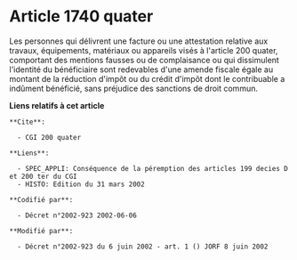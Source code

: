 # Article 1740 quater

Les personnes qui délivrent une facture ou une attestation relative aux travaux, équipements, matériaux ou appareils visés à
l'article 200 quater, comportant des mentions fausses ou de complaisance ou qui dissimulent l'identité du bénéficiaire sont
redevables d'une amende fiscale égale au montant de la réduction d'impôt ou du crédit d'impôt dont le contribuable a indûment
bénéficié, sans préjudice des sanctions de droit commun.

**Liens relatifs à cet article**

	**Cite**:

	  - CGI 200 quater

	**Liens**:

	  - SPEC_APPLI: Conséquence de la péremption des articles 199 decies D et 200 ter du CGI
	  - HISTO: Edition du 31 mars 2002

	**Codifié par**:

	  - Décret n°2002-923 2002-06-06

	**Modifié par**:

	  - Décret n°2002-923 du 6 juin 2002 - art. 1 () JORF 8 juin 2002
